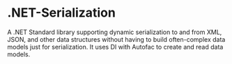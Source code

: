 # .NET-Serialization
A .NET Standard library supporting dynamic serialization to and from XML, JSON, and other data structures without having to build often-complex data models just for serialization. It uses DI with Autofac to create and read data models.
